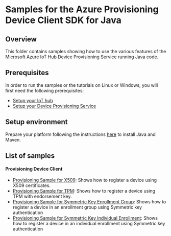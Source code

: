 # Samples for the Azure Provisioning Device Client SDK for Java

## Overview

This folder contains samples showing how to use the various features of the Microsoft Azure IoT Hub Device Provisioning 
Service running Java code.

## Prerequisites

In order to run the samples or the tutorials on Linux or Windows, you will first need the following prerequisites:
* [Setup your IoT hub][lnk-setup-iot-hub]
* [Setup your Device Provisioning Service][lnk-setup-provisioning-service]

## Setup environment

Prepare your platform following the instructions [here][lnk-devbox-setup] to install Java and Maven.

## List of samples

#### Provisioning Device Client

* [Provisioning Sample for X509](./provisioning-X509-sample): Shows how to register a device using X509 certificates.
* [Provisioning Sample for TPM](./provisioning-tpm-sample): Shows how to register a device using TPM with endorsement key.
* [Provisioning Sample for Symmetric Key Enrollment Group](./provisioning-symmetrickey-group-sample): Shows how to register a device in an enrollment group using Symmetric key authentication
* [Provisioning Sample for Symmetric Key Individual Enrollment](./provisioning-symmetrickey-group-sample): Shows how to register a device in an individual enrollment using Symmetric key authentication

[lnk-devbox-setup]: ../../doc/java-devbox-setup.md
[lnk-setup-iot-hub]: https://aka.ms/howtocreateazureiothub
[lnk-setup-provisioning-service]: https://docs.microsoft.com/en-us/azure/iot-dps/quick-setup-auto-provision
[lnk-manage-iot-hub]: https://aka.ms/manageiothub
